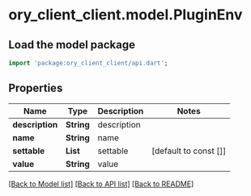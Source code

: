 # ory_client_client.model.PluginEnv

## Load the model package
```dart
import 'package:ory_client_client/api.dart';
```

## Properties
Name | Type | Description | Notes
------------ | ------------- | ------------- | -------------
**description** | **String** | description | 
**name** | **String** | name | 
**settable** | **List<String>** | settable | [default to const []]
**value** | **String** | value | 

[[Back to Model list]](../README.md#documentation-for-models) [[Back to API list]](../README.md#documentation-for-api-endpoints) [[Back to README]](../README.md)


